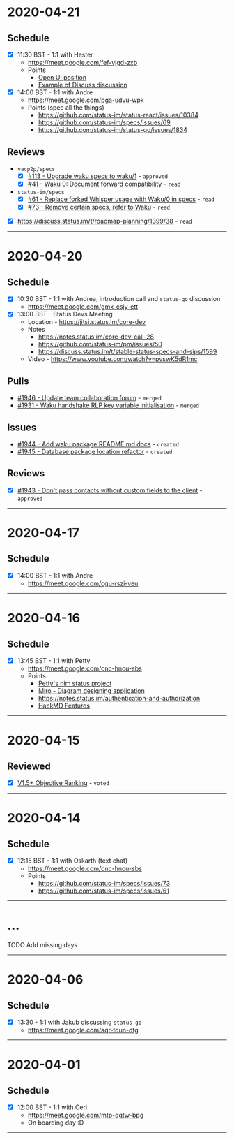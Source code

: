 # 2020-04-21

## Schedule

- [x] 11:30 BST - 1:1 with Hester
  - https://meet.google.com/fef-vjgd-zxb
  - Points
    - [Open UI position](https://status.im/our_team/open_positions.html?gh_jid=2123002)
    - [Example of Discuss discussion](https://discuss.status.im/t/a-case-for-breaking-backward-compatibility-in-v1/1279)
- [x] 14:00 BST - 1:1 with Andre
  - https://meet.google.com/pga-udvu-wpk
  - Points (spec all the things)
    - https://github.com/status-im/status-react/issues/10384
    - https://github.com/status-im/specs/issues/69
    - https://github.com/status-im/status-go/issues/1834

## Reviews

- `vacp2p/specs`
  - [x] [#113 - Upgrade waku specs to waku/1](https://github.com/vacp2p/specs/pull/113#pullrequestreview-397262991) - `approved`
  - [x] [#41 - Waku 0: Document forward compatibility](https://github.com/vacp2p/specs/issues/41) - `read`
- `status-im/specs`
  - [x] [#61 - Replace forked Whisper usage with Waku/0 in specs](https://github.com/status-im/specs/issues/61) - `read`
  - [x] [#73 - Remove certain specs, refer to Waku](https://github.com/status-im/specs/issues/73) - `read`
- [x] https://discuss.status.im/t/roadmap-planning/1399/38 - `read`

---

# 2020-04-20

## Schedule

- [x] 10:30 BST - 1:1 with Andrea, introduction call and `status-go` discussion
  - https://meet.google.com/gmx-csjy-ett
- [x] 13:00 BST - Status Devs Meeting
  - Location - https://jitsi.status.im/core-dev
  - Notes
    - https://notes.status.im/core-dev-call-28
    - https://github.com/status-im/pm/issues/50
    - https://discuss.status.im/t/stable-status-specs-and-sips/1599
  - Video - https://www.youtube.com/watch?v=pvswK5dR1mc

## Pulls

- [#1946 - Update team collaboration forum](https://github.com/status-im/status-go/pull/1946) - `merged`
- [#1931 - Waku handshake RLP key variable initialisation](https://github.com/status-im/status-go/pull/1931) - `merged`

## Issues

- [#1944 - Add waku package README.md docs](https://github.com/status-im/status-go/issues/1944) - `created`
- [#1945 - Database package location refactor](https://github.com/status-im/status-go/issues/1945) - `created`

## Reviews

- [x] [#1943 - Don't pass contacts without custom fields to the client](https://github.com/status-im/status-go/pull/1943#pullrequestreview-396473829) - `approved`

---

# 2020-04-17

## Schedule

- [x] 14:00 BST - 1:1 with Andre
  - https://meet.google.com/cgu-rszi-veu

---

# 2020-04-16

## Schedule

- [x] 13:45 BST - 1:1 with Petty
  - https://meet.google.com/onc-hnou-sbs
  - Points
    - [Petty's nim status project](https://github.com/status-im/nim-stratus-console)
    - [Miro - Diagram designing application](https://miro.com/app/board/o9J_kxw_3_4=/)
    - https://notes.status.im/authentication-and-authorization
    - [HackMD Features](https://hackmd.io/features)

---

# 2020-04-15

## Reviewed

- [x] [V1.5+ Objective Ranking](https://docs.google.com/spreadsheets/d/14N74hACVxG6X7j5WqUEqlYKnEbNyH9Po7rpcgiBKntw/edit#gid=0) - `voted`

---

# 2020-04-14

## Schedule

- [x] 12:15 BST - 1:1 with Oskarth (text chat)
  - https://meet.google.com/onc-hnou-sbs
  - Points
    - https://github.com/status-im/specs/issues/73
    - https://github.com/status-im/specs/issues/61

---

# ...

TODO Add missing days

---

# 2020-04-06

## Schedule

- [x] 13:30 - 1:1 with Jakub discussing `status-go`
  - https://meet.google.com/aqr-tdun-dfg

---

# 2020-04-01

## Schedule

- [x] 12:00 BST - 1:1 with Ceri 
  - https://meet.google.com/mtp-qqtw-bpg
  - On boarding day :D

---
